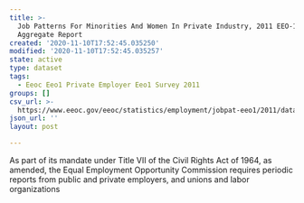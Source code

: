 ```yaml
---
title: >-
  Job Patterns For Minorities And Women In Private Industry, 2011 EEO-1 NAICS-3
  Aggregate Report
created: '2020-11-10T17:52:45.035250'
modified: '2020-11-10T17:52:45.035257'
state: active
type: dataset
tags:
  - Eeoc Eeo1 Private Employer Eeo1 Survey 2011
groups: []
csv_url: >-
  https://www.eeoc.gov/eeoc/statistics/employment/jobpat-eeo1/2011/datasets/year11_nac3.txt
json_url: ''
layout: post

---
```

As part of its mandate under Title VII of the Civil Rights Act of 1964, as amended, the Equal Employment Opportunity Commission requires periodic reports from public and private employers, and unions and labor organizations 
